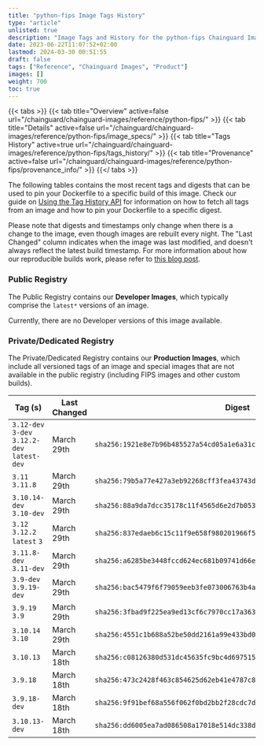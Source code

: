 ```yaml
---
title: "python-fips Image Tags History"
type: "article"
unlisted: true
description: "Image Tags and History for the python-fips Chainguard Image"
date: 2023-06-22T11:07:52+02:00
lastmod: 2024-03-30 00:51:55
draft: false
tags: ["Reference", "Chainguard Images", "Product"]
images: []
weight: 700
toc: true
---
```


{{< tabs >}}
{{< tab title="Overview" active=false url="/chainguard/chainguard-images/reference/python-fips/" >}}
{{< tab title="Details" active=false url="/chainguard/chainguard-images/reference/python-fips/image_specs/" >}}
{{< tab title="Tags History" active=true url="/chainguard/chainguard-images/reference/python-fips/tags_history/" >}}
{{< tab title="Provenance" active=false url="/chainguard/chainguard-images/reference/python-fips/provenance_info/" >}}
{{</ tabs >}}

The following tables contains the most recent tags and digests that can be used to pin your Dockerfile to a specific build of this image. Check our guide on [Using the Tag History API](/chainguard/chainguard-images/using-the-tag-history-api/) for information on how to fetch all tags from an image and how to pin your Dockerfile to a specific digest.

Please note that digests and timestamps only change when there is a change to the image, even though images are rebuilt every night. The "Last Changed" column indicates when the image was last modified, and doesn't always reflect the latest build timestamp. For more information about how our reproducible builds work, please refer to [this blog post](https://www.chainguard.dev/unchained/reproducing-chainguards-reproducible-image-builds).

### Public Registry
The Public Registry contains our **Developer Images**, which typically comprise the `latest*` versions of an image.

Currently, there are no Developer versions of this image available.

### Private/Dedicated Registry
The Private/Dedicated Registry contains our **Production Images**, which include all versioned tags of an image and special images that are not available in the public registry (including FIPS images and other custom builds).

| Tag (s)                                       | Last Changed | Digest                                                                    |
|-----------------------------------------------|--------------|---------------------------------------------------------------------------|
|  `3.12-dev` `3-dev` `3.12.2-dev` `latest-dev` | March 29th   | `sha256:1921e8e7b96b485527a54cd05a1e6a31c9774428a2add083d4852df1c4488271` |
|  `3.11` `3.11.8`                              | March 29th   | `sha256:79b5a77e427a3eb92268cff3fea43743d0199b6e8b69e3f7308a315943ecf38e` |
|  `3.10.14-dev` `3.10-dev`                     | March 29th   | `sha256:88a9da7dcc35178c11f4565d6e2d7b05326cc82ca80fce861da73eda16a4bf82` |
|  `3.12` `3.12.2` `latest` `3`                 | March 29th   | `sha256:837edaeb6c15c11f9e658f980201966f50ce7b139eb0d4e073ab814f1bf9e9ac` |
|  `3.11.8-dev` `3.11-dev`                      | March 29th   | `sha256:a6285be3448fccd624ec681b09741d66e90d745c49ae47b98ab1146294b8b2c4` |
|  `3.9-dev` `3.9.19-dev`                       | March 29th   | `sha256:bac5479f6f79059eeb3fe073006763b4a71b08326ef5cc9c1d780960e4d082ba` |
|  `3.9.19` `3.9`                               | March 29th   | `sha256:3fbad9f225ea9ed13cf6c7970cc17a36378d954bda7bf42a80b2e9eeaec6cac1` |
|  `3.10.14` `3.10`                             | March 29th   | `sha256:4551c1b688a52be50dd2161a99e433bd0e3124ed6c097820c914200152e5310c` |
|  `3.10.13`                                    | March 18th   | `sha256:c08126380d531dc45635fc9bc4d6975150af43621c4fde2d6bb6b8d7c459a522` |
|  `3.9.18`                                     | March 18th   | `sha256:473c2428f463c854625d62eb41e4787c8e3deab89bbb812dc213d0d7239f8540` |
|  `3.9.18-dev`                                 | March 18th   | `sha256:9f91bef68a556f062f0bd2bb2f28cdc7d5486569294d0328e0dc4d83eb6197f4` |
|  `3.10.13-dev`                                | March 18th   | `sha256:dd6005ea7ad086508a17018e514dc338d0d8c537cc8856ee177d4a69243a8095` |

